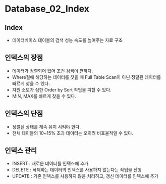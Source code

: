 # Database_02_Index



## Index

- 데이터베이스 테이블의 검색 성능 속도를 높여주는 자료 구조



## 인덱스의 장점

- 데이터가 정렬되어 있어 조건 검색이 편하다.
- Where절에 해당하는 데이터를 찾을 때 Full Table Scan이 아닌 정렬된 데이터를 빠르게 찾을 수 있다.
- 자원 소모가 심한 Order by Sort 작업을 피할 수 있다.
- MIN, MAX를 빠르게 찾을 수 있다.



## 인덱스의 단점

- 정렬된 상태를 계속 유지 시켜야 한다.
- 전체 테이블의 10~15% 초과 데이터는 오히려 비효율적일 수 있다.



## 인덱스 관리

- INSERT : 새로운 데이터를 인덱스에 추가
- DELETE : 삭제하는 데이터의 인덱스를 사용하지 않는다는 작업을 진행
- UPDATE : 기존 인덱스를 사용하지 않음 처리하고, 갱신 데이터를 인덱스에 추가
